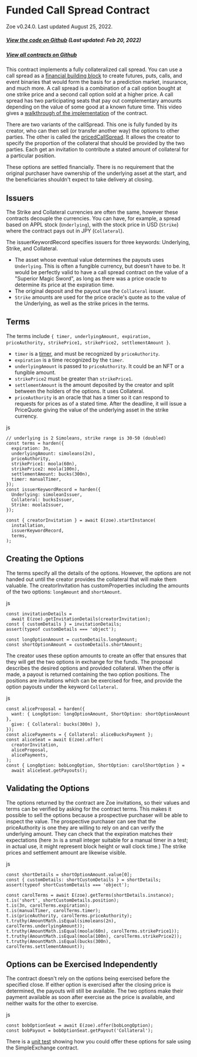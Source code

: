 

Funded Call Spread Contract [​](#funded-call-spread-contract)
=============================================================

 Zoe v0.24.0. Last updated August 25, 2022. 
##### [View the code on Github](https://github.com/Agoric/agoric-sdk/blob/4e0aece631d8310c7ab8ef3f46fad8981f64d208/packages/zoe/src/contracts/callSpread/fundedCallSpread.js) (Last updated: Feb 20, 2022) [​](#view-the-code-on-github-last-updated-feb-20-2022)

##### [View all contracts on Github](https://github.com/Agoric/agoric-sdk/tree/master/packages/zoe/src/contracts) [​](#view-all-contracts-on-github)

This contract implements a fully collateralized call spread. You can use a call spread as a [financial building block](https://youtu.be/m5Pf2d1tHCs) to create futures, puts, calls, and event binaries that would form the basis for a prediction market, insurance, and much more. A call spread is a combination of a call option bought at one strike price and a second call option sold at a higher price. A call spread has two participating seats that pay out complementary amounts depending on the value of some good at a known future time. This video gives a [walkthrough of the implementation](https://youtu.be/m5Pf2d1tHCs?t=3566) of the contract.

There are two variants of the callSpread. This one is fully funded by its creator, who can then sell (or transfer another way) the options to other parties. The other is called the [pricedCallSpread](./pricedCallSpread.html). It allows the creator to specify the proportion of the collateral that should be provided by the two parties. Each get an invitation to contribute a stated amount of collateral for a particular position.

These options are settled financially. There is no requirement that the original purchaser have ownership of the underlying asset at the start, and the beneficiaries shouldn't expect to take delivery at closing.

Issuers [​](#issuers)
---------------------

The Strike and Collateral currencies are often the same, however these contracts decouple the currencies. You can have, for example, a spread based on APPL stock (`Underlying`), with the stock price in USD (`Strike`) where the contract pays out in JPY (`Collateral`).

The issuerKeywordRecord specifies issuers for three keywords: Underlying, Strike, and Collateral.

* The asset whose eventual value determines the payouts uses `Underlying`. This is often a fungible currency, but doesn't have to be. It would be perfectly valid to have a call spread contract on the value of a "Superior Magic Sword", as long as there was a price oracle to determine its price at the expiration time.
* The original deposit and the payout use the `Collateral` issuer.
* `Strike` amounts are used for the price oracle's quote as to the value of the Underlying, as well as the strike prices in the terms.

Terms [​](#terms)
-----------------

The terms include `{ timer, underlyingAmount, expiration, priceAuthority, strikePrice1, strikePrice2, settlementAmount }`.

* `timer` is a [timer](/reference/repl/timerServices.html), and must be recognized by `priceAuthority`.
* `expiration` is a time recognized by the `timer`.
* `underlyingAmount` is passed to `priceAuthority`. It could be an NFT or a fungible amount.
* `strikePrice2` must be greater than `strikePrice1`.
* `settlementAmount` is the amount deposited by the creator and split between the holders of the options. It uses Collateral.
* `priceAuthority` is an oracle that has a timer so it can respond to requests for prices as of a stated time. After the deadline, it will issue a PriceQuote giving the value of the underlying asset in the strike currency.

js
```
// underlying is 2 Simoleans, strike range is 30-50 (doubled)
const terms = harden({
  expiration: 3n,
  underlyingAmount: simoleans(2n),
  priceAuthority,
  strikePrice1: moola(60n),
  strikePrice2: moola(100n),
  settlementAmount: bucks(300n),
  timer: manualTimer,
});
const issuerKeywordRecord = harden({
  Underlying: simoleanIssuer,
  Collateral: bucksIssuer,
  Strike: moolaIssuer,
});

const { creatorInvitation } = await E(zoe).startInstance(
  installation,
  issuerKeywordRecord,
  terms,
);
```

Creating the Options [​](#creating-the-options)
-----------------------------------------------

The terms specify all the details of the options. However, the options are not handed out until the creator provides the collateral that will make them valuable. The creatorInvitation has customProperties including the amounts of the two options: `longAmount` and `shortAmount`.

js
```
const invitationDetails =
  await E(zoe).getInvitationDetails(creatorInvitation);
const { customDetails } = invitationDetails;
assert(typeof customDetails === 'object');

const longOptionAmount = customDetails.longAmount;
const shortOptionAmount = customDetails.shortAmount;
```

The creator uses these option amounts to create an offer that ensures that they will get the two options in exchange for the funds. The proposal describes the desired options and provided collateral. When the offer is made, a payout is returned containing the two option positions. The positions are invitations which can be exercised for free, and provide the option payouts under the keyword `Collateral`.

js
```
const aliceProposal = harden({
  want: { LongOption: longOptionAmount, ShortOption: shortOptionAmount },
  give: { Collateral: bucks(300n) },
});
const alicePayments = { Collateral: aliceBucksPayment };
const aliceSeat = await E(zoe).offer(
  creatorInvitation,
  aliceProposal,
  alicePayments,
);
const { LongOption: bobLongOption, ShortOption: carolShortOption } =
  await aliceSeat.getPayouts();
```

Validating the Options [​](#validating-the-options)
---------------------------------------------------

The options returned by the contract are Zoe invitations, so their values and terms can be verified by asking for the contract terms. This makes it possible to sell the options because a prospective purchaser will be able to inspect the value. The prospective purchaser can see that the priceAuthority is one they are willing to rely on and can verify the underlying amount. They can check that the expiration matches their expectations (here `3n` is a small integer suitable for a manual timer in a test; in actual use, it might represent block height or wall clock time.) The strike prices and settlement amount are likewise visible.

js
```
const shortDetails = shortOptionAmount.value[0];
const { customDetails: shortCustomDetails } = shortDetails;
assert(typeof shortCustomDetails === 'object');

const carolTerms = await E(zoe).getTerms(shortDetails.instance);
t.is('short', shortCustomDetails.position);
t.is(3n, carolTerms.expiration);
t.is(manualTimer, carolTerms.timer);
t.is(priceAuthority, carolTerms.priceAuthority);
t.truthy(AmountMath.isEqual(simoleans(2n), carolTerms.underlyingAmount));
t.truthy(AmountMath.isEqual(moola(60n), carolTerms.strikePrice1));
t.truthy(AmountMath.isEqual(moola(100n), carolTerms.strikePrice2));
t.truthy(AmountMath.isEqual(bucks(300n), carolTerms.settlementAmount));
```

Options can be Exercised Independently [​](#options-can-be-exercised-independently)
-----------------------------------------------------------------------------------

The contract doesn't rely on the options being exercised before the specified close. If either option is exercised after the closing price is determined, the payouts will still be available. The two options make their payment available as soon after exercise as the price is available, and neither waits for the other to exercise.

js
```
const bobOptionSeat = await E(zoe).offer(bobLongOption);
const bobPayout = bobOptionSeat.getPayout('Collateral');
```

There is a [unit test](https://github.com/Agoric/agoric-sdk/blob/0b44d486390768fbf828e64ce52c99192f67ada0/packages/zoe/test/unitTests/contracts/test-callSpread.js#L440) showing how you could offer these options for sale using the SimpleExchange contract.

